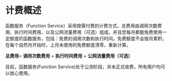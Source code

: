 # 计费概述   

函数服务（Function Service）采用按需付费的计费方式，总费用由调用次数费用、执行时间费用、以及公网流量费用（可选）组成。并且您每月都能免费使用一定额度的函数服务，包括：免费的调用次数和执行时间。免费额度不会按月累积，在每个自然月开始时，上月未使用的免费额度清零，重新计算。

**总费用**= **调用次数费用** + **执行时间费用** + **公网流量费用（可选）**


目前，函数服务(Function Service)处于公测阶段，并未正式收费，所有用户均可以放心使用。
